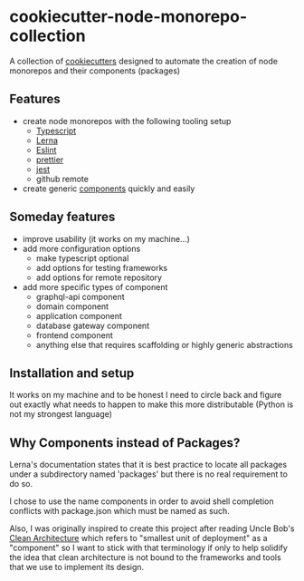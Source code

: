# cookiecutter-node-monorepo-collection

A collection of [cookiecutters](https://www.github.com/cookiecutter/cookiecutter)
designed to automate the creation of node monorepos and their components (packages)

## Features
  - create node monorepos with the following tooling setup
    - [Typescript](https://www.typescriptlang.org/)
    - [Lerna](https://lerna.js.org/)
    - [Eslint](https://eslint.org/)
    - [prettier](https://prettier.io/)
    - [jest](https://jestjs.io/)
    - github remote
  - create generic [components](#why-components-instead-of-packages?) quickly and easily 

## Someday features
  - improve usability (it works on my machine...)
  - add more configuration options
    - make typescript optional
    - add options for testing frameworks
    - add options for remote repository
  - add more specific types of component
    - graphql-api component
    - domain component
    - application component
    - database gateway component
    - frontend component
    - anything else that requires scaffolding or highly generic abstractions

## Installation and setup
  It works on my machine and to be honest I need to circle back and figure out exactly
  what needs to happen to make this more distributable (Python is not my strongest
  language)

## Why Components instead of Packages?
  Lerna's documentation states that it is best practice to locate all packages under a
  subdirectory named 'packages' but there is no real requirement to do so.

  I chose to use the name components in order to avoid shell completion conflicts with
  package.json which must be named as such.  

  Also, I was originally inspired to create this project after reading Uncle Bob's
  [Clean Architecture](https://www.amazon.com/Clean-Architecture-Craftsmans-Software-Structure/dp/0134494164)
  which refers to "smallest unit of deployment" as a "component" so I want to stick with
  that terminology if only to help solidify the idea that clean architecture is not
  bound to the frameworks and tools that we use to implement its design.
